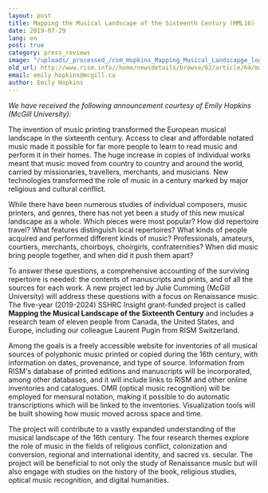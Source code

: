 ```yaml
---
layout: post
title: Mapping the Musical Landscape of the Sixteenth Century (MML16)
date: 2019-07-29
lang: en
post: true
category: press_reviews
image: "/uploads/_processed_/csm_Hopkins_Mapping_Musical_Landscapge_logo_2_03cf461534.jpg"
old_url: http://www.rism.info//home/newsdetails/browse/62/article/64/mapping-the-musical-landscape-of-the-sixteenth-century-mml16.html
email: emily.hopkins@mcgill.ca
author: Emily Hopkins
---
```



_We have received the following announcement courtesy of Emily Hopkins (McGill University):_

The invention of music printing transformed the European musical landscape in the sixteenth century. Access to clear and affordable notated music made it possible for far more people to learn to read music and perform it in their homes. The huge increase in copies of individual works meant that music moved from country to country and around the world, carried by missionaries, travellers, merchants, and musicians. New technologies transformed the role of music in a century marked by major religious and cultural conflict.

While there have been numerous studies of individual composers, music printers, and genres, there has not yet been a study of this new musical landscape as a whole. Which pieces were most popular? How did repertoire travel? What features distinguish local repertoires? What kinds of people acquired and performed different kinds of music? Professionals, amateurs, courtiers, merchants, choirboys, choirgirls, confraternities? When did music bring people together, and when did it push them apart?

To answer these questions, a comprehensive accounting of the surviving repertoire is needed: the contents of manuscripts and prints, and of all the sources for each work. A new project led by Julie Cumming (McGill University) will address these questions with a focus on Renaissance music. The five-year (2019-2024) SSHRC Insight grant-funded project is called **Mapping the Musical Landscape of the Sixteenth Century** and includes a research team of eleven people from Canada, the United States, and Europe, including our colleague Laurent Pugin from RISM Switzerland.

Among the goals is a freely accessible website for inventories of all musical sources of polyphonic music printed or copied during the 16th century, with information on dates, provenance, and type of source. Information from RISM's database of printed editions and manuscripts will be incorporated, among other databases, and it will include links to RISM and other online inventories and catalogues. OMR (optical music recognition) will be employed for mensural notation, making it possible to do automatic transcriptions which will be linked to the inventories. Visualization tools will be built showing how music moved across space and time.

The project will contribute to a vastly expanded understanding of the musical landscape of the 16th century. The four research themes explore the role of music in the fields of religious conflict, colonization and conversion, regional and international identity, and sacred vs. secular. The project will be beneficial to not only the study of Renaissance music but will also engage with studies on the history of the book, religious studies, optical music recognition, and digital humanities.



<script type="text/javascript">var switchTo5x=true;</script><script type="text/javascript" src="http://w.sharethis.com/button/buttons.js"></script><script type="text/javascript">stLight.options({publisher: "9b601438-1ce1-49d8-bfd7-9cff5df54c17", doNotHash: false, doNotCopy: false, hashAddressBar: false});</script>